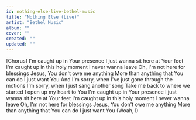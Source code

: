 ```yaml
---
id: nothing-else-live-bethel-music
title: "Nothing Else (Live)"
artist: "Bethel Music"
album: ""
cover: ""
created: ""
updated: ""
---
```


[Chorus]
I'm caught up in Your presence
I just wanna sit here at Your feet
I'm caught up in this holy moment
I never wanna leave
Oh, I'm not here for blessings
Jesus, You don't owe me anything
More than anything that You can do
I just want You
And I'm sorry, when I've just gone through the motions
I'm sorry, when I just sang another song
Take me back to where we started
I open up my heart to You
I'm caught up in Your presence
I just wanna sit here at Your feet
I'm caught up in this holy moment
I never wanna leave
Oh, I'm not herе for blessings
Jesus, You don't owe mе anything
More than anything that You can do
I just want You (Woah, I)